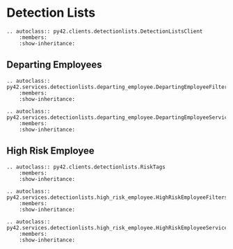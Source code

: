# Detection Lists

```{eval-rst}
.. autoclass:: py42.clients.detectionlists.DetectionListsClient
    :members:
    :show-inheritance:
```

## Departing Employees

```{eval-rst}
.. autoclass:: py42.services.detectionlists.departing_employee.DepartingEmployeeFilters
    :members:
    :show-inheritance:
```

```{eval-rst}
.. autoclass:: py42.services.detectionlists.departing_employee.DepartingEmployeeService
    :members:
    :show-inheritance:
```

## High Risk Employee

```{eval-rst}
.. autoclass:: py42.clients.detectionlists.RiskTags
    :members:
    :show-inheritance:
```

```{eval-rst}
.. autoclass:: py42.services.detectionlists.high_risk_employee.HighRiskEmployeeFilters
    :members:
    :show-inheritance:
```

```{eval-rst}
.. autoclass:: py42.services.detectionlists.high_risk_employee.HighRiskEmployeeService
    :members:
    :show-inheritance:
```
